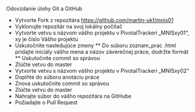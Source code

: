 
Odovzdanie úlohy Git a GitHub
* Vytvorte Fork z repozitára https://github.com/martin-ukf/mnis01
* Vyklonujte repozitár na svoj lokálny počítač
* Vytvorte vetvu s názvom vášho projektu v PivotalTrackeri „MNISxy01“, xy je číslo Vášho projektu
* Uskutočnite nasledujúce zmeny
** Do súboru zoznam_prac .html pridajte iniciály vášho mena a názov záverečnej práce, dodržte formát 
** Uskutočnite commit so správou
* Zlúčte vetvu do master
* Vytvorte vetvu s názvom vášho projektu v PivotalTrackeri „MNISxy02“ 
* Doplňte do súboru anotáciu práce
* Znova uskutočnite commit so správou
* Zlúčte vetvu do master
* Nahrajte súbor do vášho repozitára na GitHube
 * Požiadajte o Pull Request
